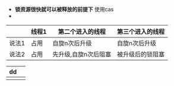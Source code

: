 - **锁资源很快就可以被释放的前提下** 使用cas
- 


|       | 线程1 | 第二个进入的线程 | 第三个进入的线程 |
| ------  | :-- | ------  | ------  |
| 说法1 |  占用 | 自旋n次后升级 | 自旋n次后升级 |
| 说法2 |  占用 | 先升级,自旋n次后阻塞  |被升级后的锁阻塞  |



|dd||
| ------  | :-- |
|||


